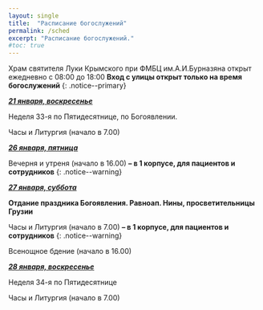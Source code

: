 ```yaml
---
layout: single
title:  "Расписание богослужений"
permalink: /sched
excerpt: "Расписание богослужений."
#toc: true
---
```


Храм святителя Луки Крымского при ФМБЦ им.А.И.Бурназяна открыт ежедневно с 08:00 до 18:00
__Вход с улицы открыт только на время богослужений__
{: .notice--primary}

<!-----
<style type="text/css">
  p {
    color: red;
  }
</style>
-->

<!-----
Вечерня и утреня (начало в 16.00) – в 1 корпусе (с пропуском)
{: .notice--warning}
-->

**_<span style="text-decoration:underline;">21 января, воскресенье</span>_**

Неделя 33-я по Пятидесятнице, по Богоявлении.

Часы и Литургия (начало в 7.00)

**_<span style="text-decoration:underline;">26 января, пятница</span>_**

Вечерня и утреня (начало в 16.00) **– в 1 корпусе, для пациентов и сотрудников**
{: .notice--warning}

**_<span style="text-decoration:underline;">27 января, суббота</span>_**

**Отдание праздника Богоявления. Равноап. Нины, просветительницы Грузии**

Часы и Литургия (начало в 7.00) **– в 1 корпусе, для пациентов и сотрудников**
{: .notice--warning}

Всенощное бдение (начало в 16.00)

**_<span style="text-decoration:underline;">28 января, воскресенье</span>_**

Неделя 34-я по Пятидесятнице

Часы и Литургия (начало в 7.00)
